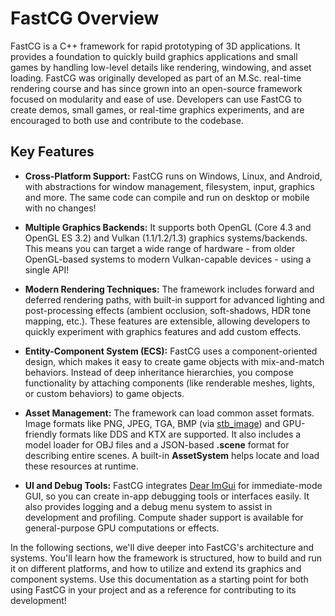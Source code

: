 FastCG Overview
===============

FastCG is a C++ framework for rapid prototyping of 3D applications. It provides a foundation to quickly build graphics applications and small games by handling low-level details like rendering, windowing, and asset loading. FastCG was originally developed as part of an M.Sc. real-time rendering course and has since grown into an open-source framework focused on modularity and ease of use. Developers can use FastCG to create demos, small games, or real-time graphics experiments, and are encouraged to both use and contribute to the codebase.

Key Features
------------

*   **Cross-Platform Support:** FastCG runs on Windows, Linux, and Android, with abstractions for window management, filesystem, input, graphics and more. The same code can compile and run on desktop or mobile with no changes!
    
*   **Multiple Graphics Backends:** It supports both OpenGL (Core 4.3 and OpenGL ES 3.2) and Vulkan (1.1/1.2/1.3) graphics systems/backends. This means you can target a wide range of hardware - from older OpenGL-based systems to modern Vulkan-capable devices - using a single API!
    
*   **Modern Rendering Techniques:** The framework includes forward and deferred rendering paths, with built-in support for advanced lighting and post-processing effects (ambient occlusion, soft-shadows, HDR tone mapping, etc.). These features are extensible, allowing developers to quickly experiment with graphics features and add custom effects.
    
*   **Entity-Component System (ECS):** FastCG uses a component-oriented design, which makes it easy to create game objects with mix-and-match behaviors. Instead of deep inheritance hierarchies, you compose functionality by attaching components (like renderable meshes, lights, or custom behaviors) to game objects.
    
*   **Asset Management:** The framework can load common asset formats. Image formats like PNG, JPEG, TGA, BMP (via [stb_image](https://github.com/nothings/stb)) and GPU-friendly formats like DDS and KTX are supported. It also includes a model loader for OBJ files and a JSON-based **.scene** format for describing entire scenes. A built-in **AssetSystem** helps locate and load these resources at runtime.
    
*   **UI and Debug Tools:** FastCG integrates [Dear ImGui](https://github.com/ocornut/imgui) for immediate-mode GUI, so you can create in-app debugging tools or interfaces easily. It also provides logging and a debug menu system to assist in development and profiling. Compute shader support is available for general-purpose GPU computations or effects.
    
In the following sections, we'll dive deeper into FastCG's architecture and systems. You'll learn how the framework is structured, how to build and run it on different platforms, and how to utilize and extend its graphics and component systems. Use this documentation as a starting point for both using FastCG in your project and as a reference for contributing to its development!
